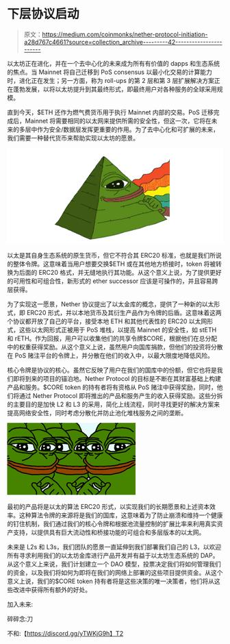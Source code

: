 # 下层协议启动

> 原文：<https://medium.com/coinmonks/nether-protocol-initiation-a28d767c4661?source=collection_archive---------42----------------------->

以太坊正在进化，并在一个去中心化的未来成为所有有价值的 dapps 和生态系统的焦点。当 Mainnet 将自己迁移到 PoS consensus 以最小化交易的计算能力时，进化正在发生；另一方面，称为 roll-ups 的第 2 层和第 3 层扩展解决方案正在蓬勃发展，以将以太坊提升到其最终形式，即最终用户对各种服务的全球采用规模。

直到今天，$ETH 还作为燃气费货币用于执行 Mainnet 内部的交易。PoS 迁移完成后，Mainnet 将需要相同的以太网来提供所需的安全性，但这一次，它将在未来的多层中作为安全/数据层发挥更重要的作用。为了去中心化和可扩展的未来，我们需要一种替代货币来帮助实现以太坊的愿景。

![](img/2b07703164e2b1b8ed402a7f0fa2bc6e.png)

以太是其自身生态系统的原生货币，但它不符合其 ERC20 标准，也就是我们所说的整体令牌。这意味着当用户想要交换$ETH 或在其他地方桥接时，token 将被转换为后面的 ERC20 格式，并无缝地执行其功能。从这个意义上说，为了提供更好的可用性和可组合性，新形式的 ether successor 应该是可操作的，并且容易跨层获得。

为了实现这一愿景，Nether 协议提出了以太金库的概念，提供了一种新的以太形式，即 ERC20 形式，并以本地货币及其衍生产品作为令牌的后盾。这意味着这两个协议都开放了自己的平台，接受本地 ETH 和其他代表性的 ERC20 以太网形式，这些以太网形式正被用于 PoS 堆栈，以提高 Mainnet 的安全性，如 stETH 和 rETH。作为回报，用户可以收集他们的共享令牌$CORE，根据他们在总分配中的权重获得奖励。从这个意义上说，虽然用户向国库捐款，但他们的投资将分散在 PoS 赌注平台的令牌上，并分散在他们的收入中，以最大限度地降低风险。

核心令牌是协议的核心。虽然它反映了用户在我们的国库中的份额，但它也将是我们即将到来的项目的锚泊地。Nether Protocol 的目标是不断在其财富基础上构建产品和服务。$CORE token 的持有者将有资格从 PoS 赌注中获得奖励，同时，他们将通过 Nether Protocol 即将推出的产品和服务产生的收入获得奖励。这些分拆的主要目的是加快 L2 和 L3 的采用，简化上线流程，同时寻找更好的解决方案来提高网络安全性，同时考虑分散化并防止池化堆栈服务之间的垄断。

![](img/0e9d7c472049ed963d6c33b765ffec69.png)

最初的产品将是以太的算法 ERC20 形式，以实现我们的长期愿景和上述资本效率。这种算法令牌的来源将是我们的国库，这意味着为了防止崩溃和维持一个健康的钉住机制，我们通过我们的核心令牌和根据池流量控制的扩展比率来利用真实资产支持，以提供具有巨大流动性和桥接功能的可组合和多层版本的以太网。

未来是 L2s 和 L3s，我们团队的愿景一直延伸到我们部署我们自己的 L3，以欢迎所有寻求利用我们的以太坊金库进行产品开发并有益于以太坊生态系统的 DAP。从这个意义上来说，我们计划建立一个 DAO 模型，投票决定我们将如何管理我们的资金，以及我们将如何为即将在我们的网络上部署的这些项目提供资金。从这个意义上说，我们的$CORE token 持有者将是这些决策的唯一决策者，他们将从这些改进中获得所有额外的好处。

加入未来:

碎碎念:刀

不和:【https://discord.gg/yTWKjG9h】T2